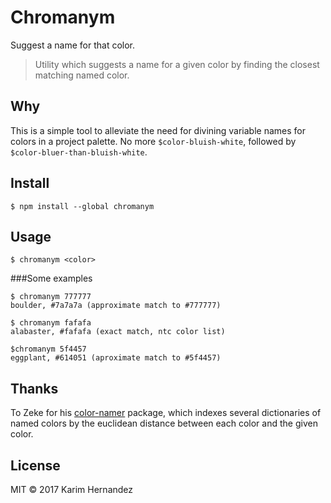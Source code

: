 # Chromanym
Suggest a name for that color.
> Utility which suggests a name for a given color by finding the closest matching named color. 

## Why
This is a simple tool to alleviate the need for divining variable names for colors in a project palette.  No more ```$color-bluish-white```, followed by ```$color-bluer-than-bluish-white```.

## Install
```
$ npm install --global chromanym
```

## Usage
```
$ chromanym <color>
```

###Some examples
```
$ chromanym 777777
boulder, #7a7a7a (approximate match to #777777)
```
```
$ chromanym fafafa
alabaster, #fafafa (exact match, ntc color list)
```
```
$chromanym 5f4457
eggplant, #614051 (aproximate match to #5f4457)
```

## Thanks
To Zeke for his [color-namer](https://github.com/zeke/color-namer) package, which indexes several dictionaries of named colors by the euclidean distance between each color and the given color.

## License

MIT © 2017 Karim Hernandez